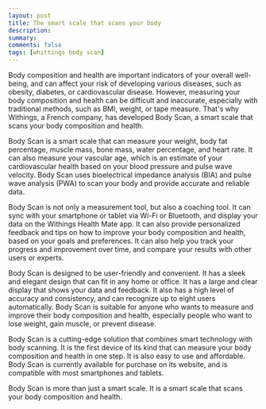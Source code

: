 ```yaml
---
layout: post
title: The smart scale that scans your body
description:
summary:
comments: false
tags: [whittings body scan]
---
```

Body composition and health are important indicators of your overall well-being, and can affect your risk of developing various diseases, such as obesity, diabetes, or cardiovascular disease. However, measuring your body composition and health can be difficult and inaccurate, especially with traditional methods, such as BMI, weight, or tape measure. That's why Withings, a French company, has developed Body Scan, a smart scale that scans your body composition and health.

Body Scan is a smart scale that can measure your weight, body fat percentage, muscle mass, bone mass, water percentage, and heart rate. It can also measure your vascular age, which is an estimate of your cardiovascular health based on your blood pressure and pulse wave velocity. Body Scan uses bioelectrical impedance analysis (BIA) and pulse wave analysis (PWA) to scan your body and provide accurate and reliable data.

Body Scan is not only a measurement tool, but also a coaching tool. It can sync with your smartphone or tablet via Wi-Fi or Bluetooth, and display your data on the Withings Health Mate app. It can also provide personalized feedback and tips on how to improve your body composition and health, based on your goals and preferences. It can also help you track your progress and improvement over time, and compare your results with other users or experts.

Body Scan is designed to be user-friendly and convenient. It has a sleek and elegant design that can fit in any home or office. It has a large and clear display that shows your data and feedback. It also has a high level of accuracy and consistency, and can recognize up to eight users automatically. Body Scan is suitable for anyone who wants to measure and improve their body composition and health, especially people who want to lose weight, gain muscle, or prevent disease.

Body Scan is a cutting-edge solution that combines smart technology with body scanning. It is the first device of its kind that can measure your body composition and health in one step. It is also easy to use and affordable. Body Scan is currently available for purchase on its website, and is compatible with most smartphones and tablets.

Body Scan is more than just a smart scale. It is a smart scale that scans your body composition and health.


